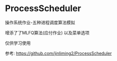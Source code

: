 # ProcessScheduler
操作系统作业-五种进程调度算法模拟 

增添了了MLFQ算法(应付作业) 以及菜单选项 

仅供学习使用 

参考: https://github.com/jinliming2/ProcessScheduler
